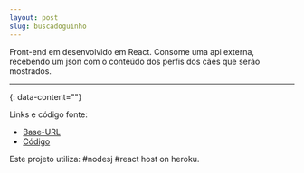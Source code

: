 ```yaml
---
layout: post
slug: buscadoguinho
---
```


Front-end em desenvolvido em React. Consome uma api externa, recebendo um json com o conteúdo dos perfis dos cães que serão mostrados.

---
{: data-content=""}

Links e código fonte:
- [Base-URL](https://bdoguinhoapi.herokuapp.com/)
- [Código](https://izichtl.github.io/indicecalorico/)

Este projeto utiliza: #nodesj #react host on heroku.




